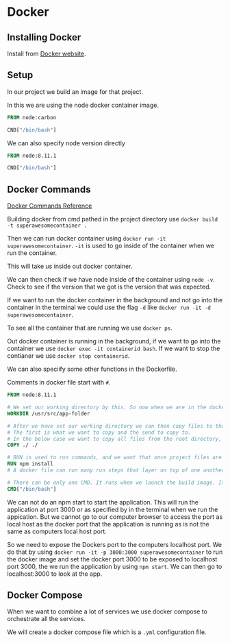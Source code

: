 # Docker

## Installing Docker

Install from [Docker website](https://docs.docker.com/get-docker/).

## Setup

In our project we build an image for that project.

In this we are using the node docker container image.

```DockerFile
FROM node:carbon

CND["/bin/bash"]
```

We can also specify node version directly

```DockerFile
FROM node:8.11.1

CND["/bin/bash"]
```

## Docker Commands

[Docker Commands Reference](https://docs.docker.com/engine/reference/builder/#usage)

Building docker from cmd pathed in the project directory use `docker build -t superawesomecontainer .`

Then we can run docker container using `docker run -it superawesomecontainer`. `-it` is used to go inside of the container when we run the container.

This will take us inside out docker container.

We can then check if we have node inside of the container using `node -v`. Check to see if the version that we got is the version that was expected.

If we want to run the docker container in the background and not go into the container in the terminal we could use the flag `-d` like `docker run -it -d superawesomecontainer`.

To see all the container that are running we use `docker ps`.

Out docker container is running in the background, if we want to go into the container we use `docker exec -it containerid bash`. If we want to stop the contianer we use `docker stop containerid`.

We can also speciify some other functions in the Dockerfile.

Comments in docker file start with `#`.

```DockerFile
FROM node:8.11.1

# We set our working directory by this. So now when we are in the docker bash, it will run from this directory
WORKDIR /usr/src/app-folder

# After we have set our working directory we can then copy files to that directory.
# The first is what we want to copy and the send to copy to.
# In the below case we want to copy all files from the root directory, so we use `./`, but we could also specify file name if we want specific files to be copied to specific location.
COPY ./ ./

# RUN is used to run commands, and we want that once project files are copied we want to install all dependencies from npm.
RUN npm install
# A docker file can run many run steps that layer on top of one another.

# There can be only one CMD. It runs when we launch the build image. It is mostly places at the end of the DockerFile.
CMD["/bin/bash"]
```

We can not do an npm start to start the application. This will run the application at port 3000 or as specified by in the terminal when we run the appication. But we cannot go to our computer browser to access the port as local host as the docker port that the application is running as is not the same as computers local host port.

So we need to expose the Dockers port to the computers localhost port. We do that by using `docker run -it -p 3000:3000 superawesomecontainer` to run the docker image and set the docker port 3000 to be exposed to localhost port 3000, the we run the application by using `npm start`. We can then go to localhost:3000 to look at the app.

## Docker Compose

When we want to combine a lot of services we use docker compose to orchestrate all the services.

We will create a docker compose file which is a `.yml` configuration file.
